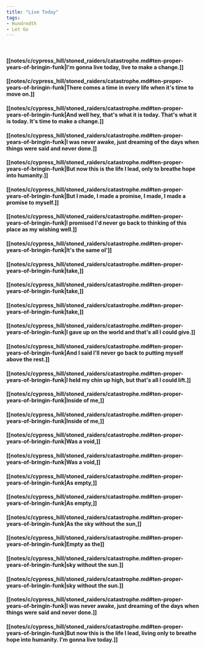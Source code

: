 ```yaml
---
title: "Live Today"
tags:
- Hundredth
- Let Go
---
```

&nbsp;
#### [[notes/c/cypress_hill/stoned_raiders/catastrophe.md#ten-proper-years-of-bringin-funk|I'm gonna live today, live to make a change.]]
#### [[notes/c/cypress_hill/stoned_raiders/catastrophe.md#ten-proper-years-of-bringin-funk|There comes a time in every life when it's time to move on.]]
#### [[notes/c/cypress_hill/stoned_raiders/catastrophe.md#ten-proper-years-of-bringin-funk|And well hey, that's what it is today. That's what it is today. It's time to make a change.]]
#### [[notes/c/cypress_hill/stoned_raiders/catastrophe.md#ten-proper-years-of-bringin-funk|I was never awake, just dreaming of the days when things were said and never done.]]
#### [[notes/c/cypress_hill/stoned_raiders/catastrophe.md#ten-proper-years-of-bringin-funk|But now this is the life I lead, only to breathe hope into humanity.]]
#### [[notes/c/cypress_hill/stoned_raiders/catastrophe.md#ten-proper-years-of-bringin-funk|But I made, I made a promise, I made, I made a promise to myself.]]
#### [[notes/c/cypress_hill/stoned_raiders/catastrophe.md#ten-proper-years-of-bringin-funk|I promised I'd never go back to thinking of this place as my wishing well.]]
#### [[notes/c/cypress_hill/stoned_raiders/catastrophe.md#ten-proper-years-of-bringin-funk|It's the same ol']]
#### [[notes/c/cypress_hill/stoned_raiders/catastrophe.md#ten-proper-years-of-bringin-funk|take,]]
#### [[notes/c/cypress_hill/stoned_raiders/catastrophe.md#ten-proper-years-of-bringin-funk|take,]]
#### [[notes/c/cypress_hill/stoned_raiders/catastrophe.md#ten-proper-years-of-bringin-funk|take,]]
#### [[notes/c/cypress_hill/stoned_raiders/catastrophe.md#ten-proper-years-of-bringin-funk|I gave up on the world and that's all I could give.]]
#### [[notes/c/cypress_hill/stoned_raiders/catastrophe.md#ten-proper-years-of-bringin-funk|And I said I'll never go back to putting myself above the rest.]]
#### [[notes/c/cypress_hill/stoned_raiders/catastrophe.md#ten-proper-years-of-bringin-funk|I held my chin up high, but that's all I could lift.]]
#### [[notes/c/cypress_hill/stoned_raiders/catastrophe.md#ten-proper-years-of-bringin-funk|Inside of me,]]
#### [[notes/c/cypress_hill/stoned_raiders/catastrophe.md#ten-proper-years-of-bringin-funk|Inside of me,]]
#### [[notes/c/cypress_hill/stoned_raiders/catastrophe.md#ten-proper-years-of-bringin-funk|Was a void,]]
#### [[notes/c/cypress_hill/stoned_raiders/catastrophe.md#ten-proper-years-of-bringin-funk|Was a void,]]
#### [[notes/c/cypress_hill/stoned_raiders/catastrophe.md#ten-proper-years-of-bringin-funk|As empty,]]
#### [[notes/c/cypress_hill/stoned_raiders/catastrophe.md#ten-proper-years-of-bringin-funk|As empty,]]
#### [[notes/c/cypress_hill/stoned_raiders/catastrophe.md#ten-proper-years-of-bringin-funk|As the sky without the sun,]]
#### [[notes/c/cypress_hill/stoned_raiders/catastrophe.md#ten-proper-years-of-bringin-funk|Empty as the]]
#### [[notes/c/cypress_hill/stoned_raiders/catastrophe.md#ten-proper-years-of-bringin-funk|sky without the sun.]]
#### [[notes/c/cypress_hill/stoned_raiders/catastrophe.md#ten-proper-years-of-bringin-funk|sky without the sun.]]
#### [[notes/c/cypress_hill/stoned_raiders/catastrophe.md#ten-proper-years-of-bringin-funk|I was never awake, just dreaming of the days when things were said and never done.]]
#### [[notes/c/cypress_hill/stoned_raiders/catastrophe.md#ten-proper-years-of-bringin-funk|But now this is the life I lead, living only to breathe hope into humanity. I'm gonna live today.]]
